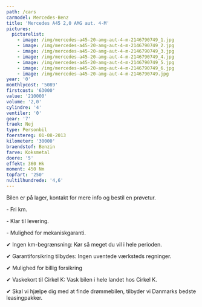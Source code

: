 ```yaml
---
path: /cars
carmodel: Mercedes-Benz
title: 'Mercedes A45 2,0 AMG aut. 4-M'
pictures:
  picturelist:
    - image: /img/mercedes-a45-20-amg-aut-4-m-2146790749_1.jpg
    - image: /img/mercedes-a45-20-amg-aut-4-m-2146790749_2.jpg
    - image: /img/mercedes-a45-20-amg-aut-4-m-2146790749_3.jpg
    - image: /img/mercedes-a45-20-amg-aut-4-m-2146790749_4.jpg
    - image: /img/mercedes-a45-20-amg-aut-4-m-2146790749_5.jpg
    - image: /img/mercedes-a45-20-amg-aut-4-m-2146790749_6.jpg
    - image: /img/mercedes-a45-20-amg-aut-4-m-2146790749.jpg
year: '0'
monthlycost: '5089'
firstcost: '63000'
value: '210000'
volume: '2,0'
cylindre: '4'
ventiler: '0'
gear: '7'
traek: Nej
type: Personbil
foerstereg: 01-08-2013
kilometer: '30000'
braendstof: Benzin
farve: Koksmetal
doere: '5'
effekt: 360 Hk
moment: 450 Nm
topfart: '250'
nultilhundrede: '4,6'
---
```

Bilen er på lager, kontakt for mere info og bestil en prøvetur.



\- Fri km. 

\- Klar til levering.

\- Mulighed for mekaniskgaranti.

 ✔ Ingen km-begrænsning: Kør så meget du vil i hele perioden.

 ✔ Garantiforsikring tilbydes: Ingen uventede værksteds regninger.

 ✔ Mulighed for billig forsikring 

 ✔ Vaskekort til Cirkel K: Vask bilen i hele landet hos Cirkel K.

 ✔ Skal vi hjælpe dig med at finde drømmebilen, tilbyder vi Danmarks bedste leasingpakker.
